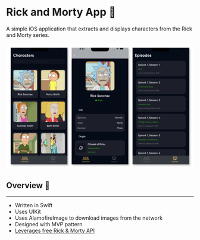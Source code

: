 # Rick and Morty App :link:

A simple iOS application that extracts and displays characters from the Rick and Morty series.

![cover](https://github.com/Chaton-88/RickAndMorty/blob/master/Cover.png)

## Overview :link:
___
+ Written in Swift
+ Uses UIKit
+ Uses AlamofireImage to download images from the network
+ Designed with MVP pattern
+ [Leverages free Rick & Morty API](https://rickandmortyapi.com/)
  

